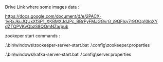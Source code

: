 Drive Link where some images data :

https://docs.google.com/document/d/e/2PACX-1vRxJkuJQUxXfSP1_XKBMXJdJPc_BBrPyFMJGGvrG_i9QFIsy7r9OOp10lqXYdZTQPVKvQbzS8QQmNZa/pub


zookeper start commands :

.\bin\windows\zookeeper-server-start.bat .\config\zookeeper.properties


.\bin\windows\kafka-server-start.bat .\config\server.properties

